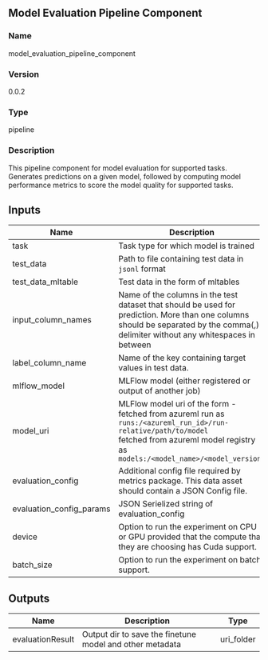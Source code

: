 ## Model Evaluation Pipeline Component

### Name 

model_evaluation_pipeline_component

### Version 

0.0.2

### Type 

pipeline

### Description 

This pipeline component for model evaluation for supported tasks. Generates predictions on a given model, followed by computing model performance metrics to score the model quality for supported tasks.

## Inputs 


| Name               | Description                                                                         | Type    | Optional |
| ------------------ | ----------------------------------------------------------------------------------- | ------- | ------- | 
| task         | Task type for which model is trained                                                                       | string  |  True     | 
| test_data | Path to file containing test data in `jsonl` format | uri_file | True
| test_data_mltable | Test data in the form of mltables | ml_table | True
| input_column_names | Name of the columns in the test dataset that should be used for prediction. More than one columns should be separated by the comma(,) delimiter without any whitespaces in between | string | True
| label_column_name | Name of the key containing target values in test data. | string | True
| mlflow_model |MLFlow model (either registered or output of another job) | mlflow_model | True
| model_uri |  MLFlow model uri of the form - <br> fetched from azureml run as `runs:/<azureml_run_id>/run-relative/path/to/model` <br> fetched from azureml model registry as `models:/<model_name>/<model_version>` | string | True
| evaluation_config          | Additional config file required by metrics package. This data asset should contain a JSON Config file. | uri_file    | True     |                                                |
| evaluation_config_params                       | JSON Serielized string of evaluation_config            | string | True                                                     |
| device | Option to run the experiment on CPU or GPU provided that the compute that they are choosing has Cuda support. | string | True
| batch_size | Option to run the experiment on batch support. | integer | True

## Outputs 

| Name                 | Description                                              | Type         |
| -------------------- | -------------------------------------------------------- | ------------ |
| evaluationResult | Output dir to save the finetune model and other metadata | uri_folder   |
